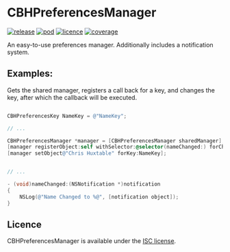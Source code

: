 # CBHPreferencesManager

[![release](https://img.shields.io/github/release/chris-huxtable/CBHPreferencesManager.svg)](https://github.com/chris-huxtable/CBHPreferencesManager/releases)
[![pod](https://img.shields.io/cocoapods/v/CBHPreferencesManager.svg)](https://cocoapods.org/pods/CBHPreferencesManager)
[![licence](https://img.shields.io/badge/licence-ISC-lightgrey.svg?cacheSeconds=2592000)](https://github.com/chris-huxtable/CBHPreferencesManager/blob/master/LICENSE)
[![coverage](https://img.shields.io/badge/coverage-95%25-brightgreen.svg?cacheSeconds=2592000)](https://github.com/chris-huxtable/CBHPreferencesManager)

An easy-to-use preferences manager. Additionally includes a notification system.


## Examples:

Gets the shared manager, registers a call back for a key, and changes the key, after which the callback will be executed.
```objective-c

CBHPreferencesKey NameKey = @"NameKey";

// ...

CBHPreferencesManager *manager = [CBHPreferencesManager sharedManager];
[manager registerObject:self withSelector:@selector(nameChanged:) forChangeOfKey:NameKey];
[manager setObject@"Chris Huxtable" forKey:NameKey];


// ...

- (void)nameChanged:(NSNotification *)notification
{
	NSLog(@"Name Changed to %@", [notification object]);
}
```


## Licence
CBHPreferencesManager is available under the [ISC license](https://github.com/chris-huxtable/CBHPreferencesManager/blob/master/LICENSE).
